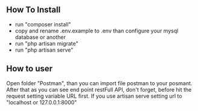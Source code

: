 ## How To Install
- run "composer install"
- copy and rename .env.example to .env than configure your mysql database or another
- run "php artisan migrate"
- run "php artisan serve"
## How to user

Open folder "Postman", than you can import file postman to your posmant. After that as you can see end point restFull API, don't forget, before hit the request setting variable URL first. If you use artisan serve setting url to "localhost or 127.0.0.1:8000"
